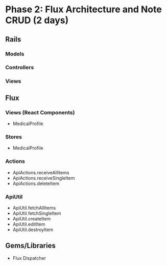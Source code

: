 # Phase 2: Flux Architecture and Note CRUD (2 days)

## Rails
### Models

### Controllers

### Views

## Flux
### Views (React Components)
* MedicalProfile

### Stores
* MedicalProfile

### Actions
* ApiActions.receiveAllItems
* ApiActions.receiveSingleItem
* ApiActions.deleteItem

### ApiUtil
* ApiUtil.fetchAllItems
* ApiUtil.fetchSingleItem
* ApiUtil.createItem
* ApiUtil.editItem
* ApiUtil.destroyItem

## Gems/Libraries
* Flux Dispatcher
